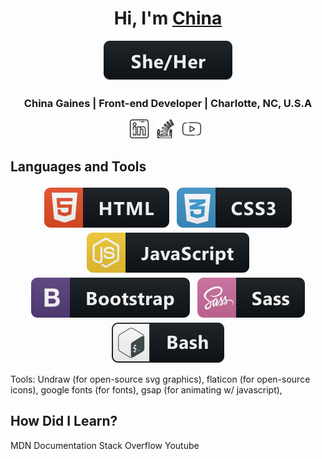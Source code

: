 <div align=center>

<h1>Hi, I'm <a href="www.chinagaines.com">China</a></h1>

</div>

<div align=center><img src="/pics/sheher.svg" alt="pronouns"></div>

<h3 align=center>China Gaines | Front-end Developer | Charlotte, NC, U.S.A</h3>

 <p align='center'>
    <!-- Linked-in Icon-- accedited to Freepik on flaticon.com-->
    <a href="https://www.linkedin.com/in/chinagaines/"><img height="30" src="/pics/linkedin.png"></a>&nbsp;&nbsp;
    <!--Stack Overflow Icon-- accredited to Freepik on flaticon.com-->
    <a href="https://stackoverflow.com/cv/chinagaines"><img height="30" src="/pics/stackoverflow.png"></a>&nbsp;&nbsp;
    <!-- Youtube Icon-- accredited to Freepik on flaticon.com-->
    <a href="youtube.com"><img height="30" src="/pics/youtube.png"></a>&nbsp;&nbsp;
 </p>

<!-- Languages and Tools > -->
## Languages and Tools 

<p align="center">
  <!-- Icons accedited to https://github.com/MikeCodesDotNET/ColoredBadges . Please follow Mike! -->
  <img src="/pics/html.svg" alt="html" style="vertical-align:top; margin:4px">    
  <img src="/pics/css3.svg" alt="css" style="vertical-align:top; margin:4px">
  <img src="/pics/js.svg" alt="javascript" style="vertical-align:top; margin:4px">
  <img src="/pics/bootstrap.svg" alt="bootstrap" style="vertical-align:top; margin:4px">
  <img src="/pics/sass.svg" alt="sass" style="vertical-align:top; margin:4px">
  <img src="/pics/bash.svg" alt="gitbash" style="vertical-align:top; margin:4px">

 
</p>

Tools: Undraw (for open-source svg graphics), flaticon (for open-source icons), google fonts (for fonts), gsap (for animating w/ javascript), 

## How Did I Learn?

MDN Documentation
Stack Overflow
Youtube